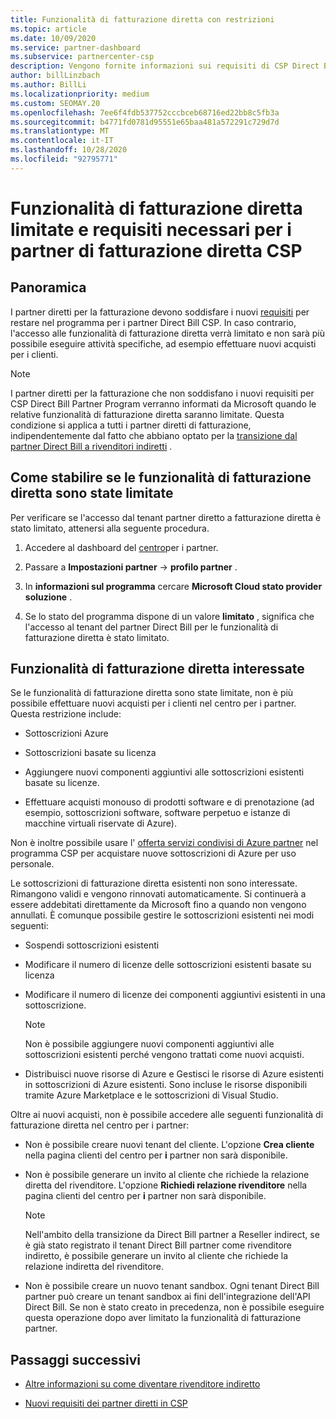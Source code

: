 ```yaml
---
title: Funzionalità di fatturazione diretta con restrizioni
ms.topic: article
ms.date: 10/09/2020
ms.service: partner-dashboard
ms.subservice: partnercenter-csp
description: Vengono fornite informazioni sui requisiti di CSP Direct Bill partner e sulle operazioni da eseguire per evitare la limitazione delle funzionalità. Scopri se le tue funzionalità sono state limitate.
author: billLinzbach
ms.author: BillLi
ms.localizationpriority: medium
ms.custom: SEOMAY.20
ms.openlocfilehash: 7ee6f4fdb537752cccbceb68716ed22bb8c5fb3a
ms.sourcegitcommit: b4771fd0781d95551e65baa481a572291c729d7d
ms.translationtype: MT
ms.contentlocale: it-IT
ms.lasthandoff: 10/28/2020
ms.locfileid: "92795771"
---
```

# <a name="restricted-direct-bill-capabilities-and-the-requirements-needed-for-csp-direct-bill-partners"></a>Funzionalità di fatturazione diretta limitate e requisiti necessari per i partner di fatturazione diretta CSP  

## <a name="overview"></a>Panoramica

I partner diretti per la fatturazione devono soddisfare i nuovi [requisiti](direct-partner-new-requirements.md) per restare nel programma per i partner Direct Bill CSP. In caso contrario, l'accesso alle funzionalità di fatturazione diretta verrà limitato e non sarà più possibile eseguire attività specifiche, ad esempio effettuare nuovi acquisti per i clienti.

> [!Note]
> I partner diretti per la fatturazione che non soddisfano i nuovi requisiti per CSP Direct Bill Partner Program verranno informati da Microsoft quando le relative funzionalità di fatturazione diretta saranno limitate. Questa condizione si applica a tutti i partner diretti di fatturazione, indipendentemente dal fatto che abbiano optato per la [transizione dal partner Direct Bill a rivenditori indiretti](transition-direct-to-indirect.md) .  

## <a name="how-to-tell-if-your-direct-bill-capabilities-has-been-restricted"></a>Come stabilire se le funzionalità di fatturazione diretta sono state limitate

Per verificare se l'accesso dal tenant partner diretto a fatturazione diretta è stato limitato, attenersi alla seguente procedura.

1. Accedere al dashboard del [centro](https://partner.microsoft.com/dashboard)per i partner.

2. Passare a **Impostazioni partner**  ->  **profilo partner** .

3. In **informazioni sul programma** cercare **Microsoft Cloud stato provider soluzione** .

4. Se lo stato del programma dispone di un valore **limitato** , significa che l'accesso al tenant del partner Direct Bill per le funzionalità di fatturazione diretta è stato limitato.

## <a name="affected-direct-bill-capabilities"></a>Funzionalità di fatturazione diretta interessate

Se le funzionalità di fatturazione diretta sono state limitate, non è più possibile effettuare nuovi acquisti per i clienti nel centro per i partner. Questa restrizione include:

- Sottoscrizioni Azure

- Sottoscrizioni basate su licenza

- Aggiungere nuovi componenti aggiuntivi alle sottoscrizioni esistenti basate su licenze.

- Effettuare acquisti monouso di prodotti software e di prenotazione (ad esempio, sottoscrizioni software, software perpetuo e istanze di macchine virtuali riservate di Azure).

Non è inoltre possibile usare l' [offerta servizi condivisi di Azure partner](shared-services.md) nel programma CSP per acquistare nuove sottoscrizioni di Azure per uso personale.

Le sottoscrizioni di fatturazione diretta esistenti non sono interessate. Rimangono validi e vengono rinnovati automaticamente. Si continuerà a essere addebitati direttamente da Microsoft fino a quando non vengono annullati. È comunque possibile gestire le sottoscrizioni esistenti nei modi seguenti:

- Sospendi sottoscrizioni esistenti

- Modificare il numero di licenze delle sottoscrizioni esistenti basate su licenza

- Modificare il numero di licenze dei componenti aggiuntivi esistenti in una sottoscrizione. 
 
    >[!Note] 
    >Non è possibile aggiungere nuovi componenti aggiuntivi alle sottoscrizioni esistenti perché vengono trattati come nuovi acquisti.

- Distribuisci nuove risorse di Azure e Gestisci le risorse di Azure esistenti in sottoscrizioni di Azure esistenti. Sono incluse le risorse disponibili tramite Azure Marketplace e le sottoscrizioni di Visual Studio.

Oltre ai nuovi acquisti, non è possibile accedere alle seguenti funzionalità di fatturazione diretta nel centro per i partner:

- Non è possibile creare nuovi tenant del cliente. L'opzione **Crea cliente** nella pagina clienti del centro per **i** partner non sarà disponibile.

- Non è possibile generare un invito al cliente che richiede la relazione diretta del rivenditore. L'opzione **Richiedi relazione rivenditore** nella pagina clienti del centro per **i** partner non sarà disponibile.

    >[!NOTE]
    >Nell'ambito della transizione da Direct Bill partner a Reseller indirect, se è già stato registrato il tenant Direct Bill partner come rivenditore indiretto, è possibile generare un invito al cliente che richiede la relazione indiretta del rivenditore.

- Non è possibile creare un nuovo tenant sandbox. Ogni tenant Direct Bill partner può creare un tenant sandbox ai fini dell'integrazione dell'API Direct Bill. Se non è stato creato in precedenza, non è possibile eseguire questa operazione dopo aver limitato la funzionalità di fatturazione partner.  

## <a name="next-steps"></a>Passaggi successivi

- [Altre informazioni su come diventare rivenditore indiretto](https://assetsprod.microsoft.com/csp-directbill-to-indirect-transition.pdf)

- [Nuovi requisiti dei partner diretti in CSP](direct-partner-new-requirements.md)